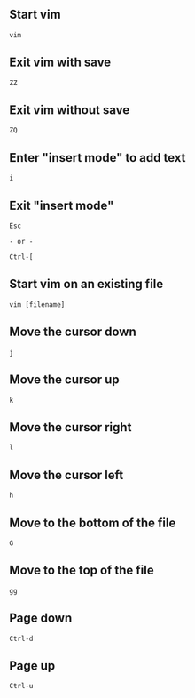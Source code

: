 ## Start vim

    vim

## Exit vim with save

    ZZ

## Exit vim without save

    ZQ

## Enter "insert mode" to add text

    i

## Exit "insert mode"

    Esc

    - or -

    Ctrl-[

## Start vim on an existing file

    vim [filename]

## Move the cursor down

    j

## Move the cursor up

    k

## Move the cursor right

    l

## Move the cursor left

    h

## Move to the bottom of the file

    G

## Move to the top of the file

    gg

## Page down

    Ctrl-d

## Page up

    Ctrl-u
